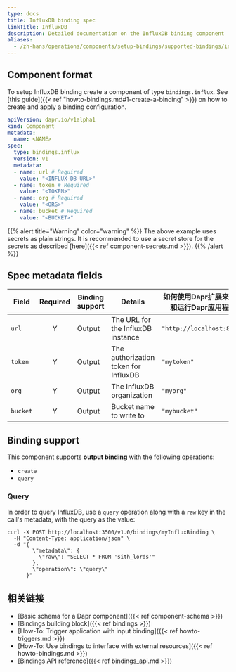 ```yaml
---
type: docs
title: InfluxDB binding spec
linkTitle: InfluxDB
description: Detailed documentation on the InfluxDB binding component
aliases:
  - /zh-hans/operations/components/setup-bindings/supported-bindings/influxdb/
---
```


## Component format

To setup InfluxDB binding create a component of type `bindings.influx`. See [this guide]({{< ref "howto-bindings.md#1-create-a-binding" >}}) on how to create and apply a binding configuration.

```yaml
apiVersion: dapr.io/v1alpha1
kind: Component
metadata:
  name: <NAME>
spec:
  type: bindings.influx
  version: v1
  metadata:
  - name: url # Required
    value: "<INFLUX-DB-URL>"
  - name: token # Required
    value: "<TOKEN>"
  - name: org # Required
    value: "<ORG>"
  - name: bucket # Required
    value: "<BUCKET>"
```

{{% alert title="Warning" color="warning" %}}
The above example uses secrets as plain strings. It is recommended to use a secret store for the secrets as described [here]({{< ref component-secrets.md >}}).
{{% /alert %}}

## Spec metadata fields

| Field    | Required | Binding support | Details                              | 如何使用Dapr扩展来开发和运行Dapr应用程序  |
| -------- | :------: | --------------- | ------------------------------------ | ------------------------- |
| `url`    |     Y    | Output          | The URL for the InfluxDB instance    | `"http://localhost:8086"` |
| `token`  |     Y    | Output          | The authorization token for InfluxDB | `"mytoken"`               |
| `org`    |     Y    | Output          | The InfluxDB organization            | `"myorg"`                 |
| `bucket` |     Y    | Output          | Bucket name to write to              | `"mybucket"`              |

## Binding support

This component supports **output binding** with the following operations:

- `create`
- `query`

### Query

In order to query InfluxDB, use a `query` operation along with a `raw` key in the call's metadata, with the query as the value:

```
curl -X POST http://localhost:3500/v1.0/bindings/myInfluxBinding \
  -H "Content-Type: application/json" \
  -d "{
        \"metadata\": {
          \"raw\": "SELECT * FROM 'sith_lords'"
        },
        \"operation\": \"query\"
      }"
```

## 相关链接

- [Basic schema for a Dapr component]({{< ref component-schema >}})
- [Bindings building block]({{< ref bindings >}})
- [How-To: Trigger application with input binding]({{< ref howto-triggers.md >}})
- [How-To: Use bindings to interface with external resources]({{< ref howto-bindings.md >}})
- [Bindings API reference]({{< ref bindings_api.md >}})
